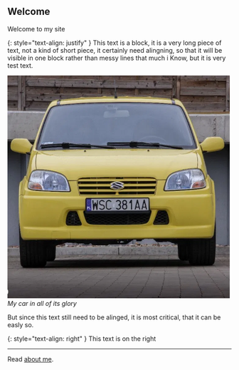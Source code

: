## Welcome

Welcome to my site

{: style="text-align: justify" }
This text is a block, it is a very long piece of text, not a kind of short piece, it certainly need alingning, so that it will be visible in one block rather than messy lines that much i Know, but it is very test text.

![my car](./assets/img/logo_ss.png "my car")
*My car in all of its glory*

But since this text still need to be alinged, it is most critical, that it can be easly so.

{: style="text-align: right" }
This text is on the right

* * *

Read [about me](./about_me.html).
